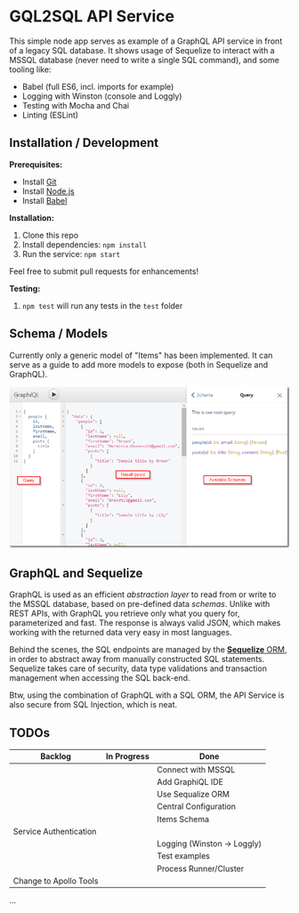 # GQL2SQL API Service

This simple node app serves as example of a GraphQL API service in front of a legacy SQL database.
It shows usage of Sequelize to interact with a MSSQL database (never need to write a single SQL command), and some tooling like:

* Babel (full ES6, incl. imports for example)
* Logging with Winston (console and Loggly)
* Testing with Mocha and Chai
* Linting (ESLint)

## Installation / Development

**Prerequisites:**

* Install [Git](https://git-scm.com/)
* Install [Node.js](https://nodejs.org/en/)
* Install [Babel](https://babeljs.io/docs/usage/cli/)

**Installation:**

1. Clone this repo
2. Install dependencies: `npm install`
3. Run the service: `npm start`

Feel free to submit pull requests for enhancements!

**Testing:**

1. `npm test` will run any tests in the `test` folder

## Schema / Models

Currently only a generic model of "Items" has been implemented. It can serve as a guide to add more models to expose (both in Sequelize and GraphQL).

![screenshot](./server/Assets/images/graphiql_screenshot.png)

## GraphQL and Sequelize

GraphQL is used as an efficient *abstraction layer* to read from or write to the MSSQL database, based on pre-defined data *schemas*. Unlike with REST APIs, with GraphQL you retrieve only what you query for, parameterized and fast.
The response is always valid JSON, which makes working with the returned data very easy in most languages.

Behind the scenes, the SQL endpoints are managed by the [**Sequelize** ORM](http://docs.sequelizejs.com/), in order to abstract away from manually constructed SQL statements. Sequelize takes care of security, data type validations and transaction management when accessing the SQL back-end.

Btw, using the combination of GraphQL with a SQL ORM, the API Service is also secure from SQL Injection, which is neat.

## TODOs

| Backlog | In Progress | Done  |
| --------|---------|-------|
|         |         | Connect with MSSQL |
|         |         | Add GraphiQL IDE |
|         |         | Use Sequalize ORM |
|         |         | Central Configuration |
|         |         | Items Schema |
| Service Authentication |         |       |
| |         | Logging (Winston -> Loggly)|
|  | | Test examples |
|  | | Process Runner/Cluster |
| Change to Apollo Tools |         |       | |

...
